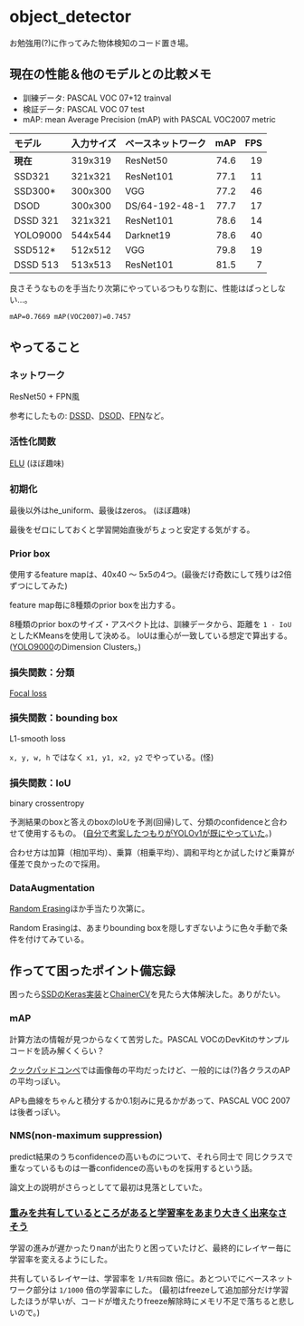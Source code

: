 # object_detector

お勉強用(?)に作ってみた物体検知のコード置き場。

## 現在の性能＆他のモデルとの比較メモ

- 訓練データ: PASCAL VOC 07+12 trainval
- 検証データ: PASCAL VOC 07 test
- mAP: mean Average Precision (mAP) with PASCAL VOC2007 metric

|モデル  |入力サイズ|ベースネットワーク|mAP |FPS |
|:-------|:---------|:-----------------|---:|---:|
|**現在**|319x319   |ResNet50          |74.6|  19|
|SSD321  |321x321   |ResNet101         |77.1|  11|
|SSD300* |300x300   |VGG               |77.2|  46|
|DSOD    |300x300   |DS/64-192-48-1    |77.7|  17|
|DSSD 321|321x321   |ResNet101         |78.6|  14|
|YOLO9000|544x544   |Darknet19         |78.6|  40|
|SSD512* |512x512   |VGG               |79.8|  19|
|DSSD 513|513x513   |ResNet101         |81.5|   7|

良さそうなものを手当たり次第にやっているつもりな割に、性能はぱっとしない…。

```txt
mAP=0.7669 mAP(VOC2007)=0.7457
```

## やってること

### ネットワーク

ResNet50 + FPN風

参考にしたもの: [DSSD](https://arxiv.org/abs/1701.06659)、[DSOD](https://arxiv.org/abs/1708.01241)、[FPN](https://arxiv.org/abs/1612.03144)など。

### 活性化関数

[ELU](https://arxiv.org/abs/1511.07289) (ほぼ趣味)

### 初期化

最後以外はhe_uniform、最後はzeros。 (ほぼ趣味)

最後をゼロにしておくと学習開始直後がちょっと安定する気がする。

### Prior box

使用するfeature mapは、40x40 ～ 5x5の4つ。(最後だけ奇数にして残りは2倍ずつにしてみた)

feature map毎に8種類のprior boxを出力する。

8種類のprior boxのサイズ・アスペクト比は、訓練データから、距離を `1 - IoU` としたKMeansを使用して決める。
IoUは重心が一致している想定で算出する。
([YOLO9000](https://arxiv.org/abs/1612.08242)のDimension Clusters。)

### 損失関数：分類

[Focal loss](https://arxiv.org/abs/1708.02002)

### 損失関数：bounding box

L1-smooth loss

`x, y, w, h` ではなく `x1, y1, x2, y2` でやっている。(怪)

### 損失関数：IoU

binary crossentropy

予測結果のboxと答えのboxのIoUを予測(回帰)して、分類のconfidenceと合わせて使用するもの。
([自分で考案したつもりがYOLOv1が既にやっていた](https://twitter.com/ak11/status/917901136782278656)。)

合わせ方は加算（相加平均）、乗算（相乗平均）、調和平均とか試したけど乗算が僅差で良かったので採用。

### DataAugmentation

[Random Erasing](https://arxiv.org/abs/1708.04896)ほか手当たり次第に。

Random Erasingは、あまりbounding boxを隠しすぎないように色々手動で条件を付けてみている。

## 作ってて困ったポイント備忘録

困ったら[SSDのKeras実装](https://github.com/rykov8/ssd_keras)と[ChainerCV](https://github.com/chainer/chainercv)を見たら大体解決した。ありがたい。

### mAP

計算方法の情報が見つからなくて苦労した。PASCAL VOCのDevKitのサンプルコードを読み解くくらい？

[クックパッドコンペ](https://deepanalytics.jp/contents/cookpad_dtc_tutorial)では画像毎の平均だったけど、一般的には(?)各クラスのAPの平均っぽい。

APも曲線をちゃんと積分するか0.1刻みに見るかがあって、PASCAL VOC 2007は後者っぽい。

### NMS(non-maximum suppression)

predict結果のうちconfidenceの高いものについて、それら同士で
同じクラスで重なっているものは一番confidenceの高いものを採用するという話。

論文上の説明がさらっとしてて最初は見落としていた。

### [重みを共有しているところがあると学習率をあまり大きく出来なさそう](https://twitter.com/ak11/status/916282847047983104)

学習の進みが遅かったりnanが出たりと困っていたけど、最終的にレイヤー毎に学習率を変えるようにした。

共有しているレイヤーは、学習率を `1/共有回数` 倍に。あとついでにベースネットワーク部分は `1/1000` 倍の学習率にした。
(最初はfreezeして追加部分だけ学習したほうが早いが、コードが増えたりfreeze解除時にメモリ不足で落ちると悲しいので。)
